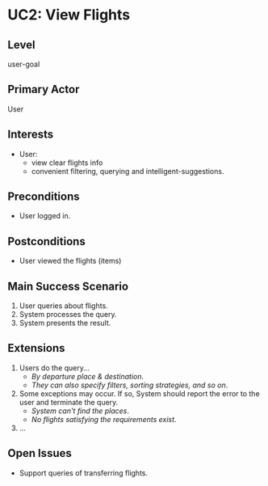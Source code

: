 # UC2: View Flights

## Level

user-goal

## Primary Actor

User

## Interests

- User:
    - view clear flights info
    - convenient filtering, querying and intelligent-suggestions.

## Preconditions

- User logged in.

## Postconditions

- User viewed the flights (items)

## Main Success Scenario

1. User queries about flights.
2. System processes the query.
3. System presents the result.

## Extensions

1. Users do the query...
    - *By departure place & destination*.
    - *They can also specify filters, sorting strategies, and so on*.
2. Some exceptions may occur. If so, System should report the error to the user and terminate the query.
    - *System can't find the places*.
    - *No flights satisfying the requirements exist*.
3. ...

## Open Issues

- Support queries of transferring flights.